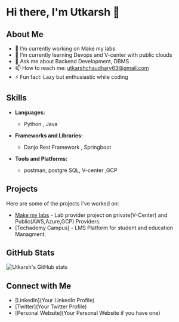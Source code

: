 # Hi there, I'm Utkarsh 👋

## About Me

- 🔭 I’m currently working on Make my labs
- 🌱 I’m currently learning Devops and V-center with public clouds
- 💬 Ask me about Backend Development, DBMS
- 📫 How to reach me: utkarshchaudhary63@gmail.com
- ⚡ Fun fact: Lazy but enthusiastic while coding

## Skills

- **Languages:**
  - Python , Java

- **Frameworks and Libraries:**
  - Danjo Rest Framework , Springboot

- **Tools and Platforms:**
  - postman, postgre SQL, V-center ,GCP

## Projects

Here are some of the projects I've worked on:

- [Make my labs](https://laas.makemylabs.in/) - Lab provider project on private(V-Center) and Public(AWS,Azure,GCP) Providers.
- [Techademy Campus] - LMS Platform for student and education Managment.
  
## GitHub Stats

![Utkarsh's GitHub stats](https://github-readme-stats.vercel.app/api?username=utkarshch12&show_icons=true&theme=radical)

## Connect with Me

- [LinkedIn](Your LinkedIn Profile)
- [Twitter](Your Twitter Profile)
- [Personal Website](Your Personal Website if you have one)
